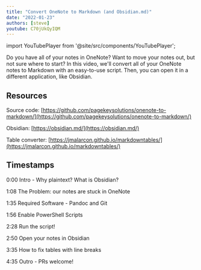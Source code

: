 ```yaml
---
title: "Convert OneNote to Markdown (and Obsidian.md)"
date: "2022-01-23"
authors: [steve]
youtube: C70jUkQyIQM
---
```


import YouTubePlayer from '@site/src/components/YouTubePlayer';

<YouTubePlayer youtubeLink={frontmatter.youtube} />

Do you have all of your notes in OneNote? Want to move your notes out, but not sure where to start? In this video, we'll convert all of your OneNote notes to Markdown with an easy-to-use script. Then, you can open it in a different application, like Obsidian.

<!--truncate-->

## Resources

Source code: [https://github.com/pagekeysolutions/onenote-to-markdown/](https://github.com/pagekeysolutions/onenote-to-markdown/)

Obsidian: [https://obsidian.md/](https://obsidian.md/)

Table converter: [https://jmalarcon.github.io/markdowntables/](https://jmalarcon.github.io/markdowntables/)

## Timestamps

0:00 Intro - Why plaintext? What is Obsidian?

1:08 The Problem: our notes are stuck in OneNote

1:35 Required Software - Pandoc and Git

1:56 Enable PowerShell Scripts

2:28 Run the script!

2:50 Open your notes in Obsidian

3:35 How to fix tables with line breaks

4:35 Outro - PRs welcome!